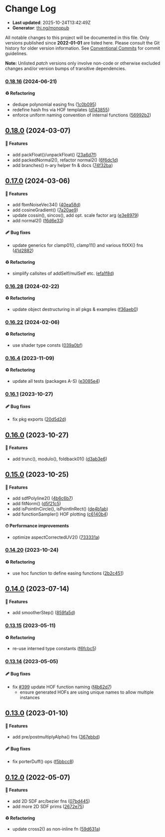 # Change Log

- **Last updated**: 2025-10-24T13:42:49Z
- **Generator**: [thi.ng/monopub](https://thi.ng/monopub)

All notable changes to this project will be documented in this file.
Only versions published since **2022-01-01** are listed here.
Please consult the Git history for older version information.
See [Conventional Commits](https://conventionalcommits.org/) for commit guidelines.

**Note:** Unlisted _patch_ versions only involve non-code or otherwise excluded changes
and/or version bumps of transitive dependencies.

### [0.18.16](https://github.com/thi-ng/umbrella/tree/@thi.ng/shader-ast-stdlib@0.18.16) (2024-06-21)

#### ♻️ Refactoring

- dedupe polynomial easing fns ([1c0b095](https://github.com/thi-ng/umbrella/commit/1c0b095))
- redefine hash fns via HOF templates ([d143855](https://github.com/thi-ng/umbrella/commit/d143855))
- enforce uniform naming convention of internal functions ([56992b2](https://github.com/thi-ng/umbrella/commit/56992b2))

## [0.18.0](https://github.com/thi-ng/umbrella/tree/@thi.ng/shader-ast-stdlib@0.18.0) (2024-03-07)

#### 🚀 Features

- add packFloat()/unpackFloat() ([23a6d7f](https://github.com/thi-ng/umbrella/commit/23a6d7f))
- add packedNormal2(), refactor normal2() ([6f6dc1d](https://github.com/thi-ng/umbrella/commit/6f6dc1d))
- add branches() n-ary helper fn & docs ([74f32ba](https://github.com/thi-ng/umbrella/commit/74f32ba))

## [0.17.0](https://github.com/thi-ng/umbrella/tree/@thi.ng/shader-ast-stdlib@0.17.0) (2024-03-06)

#### 🚀 Features

- add fbmNoiseVec34() ([40ea58d](https://github.com/thi-ng/umbrella/commit/40ea58d))
- add cosineGradient() ([7a20ae9](https://github.com/thi-ng/umbrella/commit/7a20ae9))
- update cossin(), sincos(), add opt. scale factor arg ([e3e8979](https://github.com/thi-ng/umbrella/commit/e3e8979))
- add normal2() ([f6d6e33](https://github.com/thi-ng/umbrella/commit/f6d6e33))

#### 🩹 Bug fixes

- update generics for clamp01(), clamp11() and various fitXX() fns ([41d2882](https://github.com/thi-ng/umbrella/commit/41d2882))

#### ♻️ Refactoring

- simplify callsites of addSelf/mulSelf etc. ([efa1f8d](https://github.com/thi-ng/umbrella/commit/efa1f8d))

### [0.16.28](https://github.com/thi-ng/umbrella/tree/@thi.ng/shader-ast-stdlib@0.16.28) (2024-02-22)

#### ♻️ Refactoring

- update object destructuring in all pkgs & examples ([f36aeb0](https://github.com/thi-ng/umbrella/commit/f36aeb0))

### [0.16.22](https://github.com/thi-ng/umbrella/tree/@thi.ng/shader-ast-stdlib@0.16.22) (2024-02-06)

#### ♻️ Refactoring

- use shader type consts ([039a0bf](https://github.com/thi-ng/umbrella/commit/039a0bf))

### [0.16.4](https://github.com/thi-ng/umbrella/tree/@thi.ng/shader-ast-stdlib@0.16.4) (2023-11-09)

#### ♻️ Refactoring

- update all tests (packages A-S) ([e3085e4](https://github.com/thi-ng/umbrella/commit/e3085e4))

### [0.16.1](https://github.com/thi-ng/umbrella/tree/@thi.ng/shader-ast-stdlib@0.16.1) (2023-10-27)

#### 🩹 Bug fixes

- fix pkg exports ([20d5d2d](https://github.com/thi-ng/umbrella/commit/20d5d2d))

## [0.16.0](https://github.com/thi-ng/umbrella/tree/@thi.ng/shader-ast-stdlib@0.16.0) (2023-10-27)

#### 🚀 Features

- add trunc(), modulo(), foldback01() ([d3ab3e6](https://github.com/thi-ng/umbrella/commit/d3ab3e6))

## [0.15.0](https://github.com/thi-ng/umbrella/tree/@thi.ng/shader-ast-stdlib@0.15.0) (2023-10-25)

#### 🚀 Features

- add sdfPolyline2() ([4b6c6b7](https://github.com/thi-ng/umbrella/commit/4b6c6b7))
- add fitNorm() ([d5f21c5](https://github.com/thi-ng/umbrella/commit/d5f21c5))
- add isPointInCircle(), isPointInRect() ([de4b1ab](https://github.com/thi-ng/umbrella/commit/de4b1ab))
- add functionSampler() HOF plotting ([c6140b4](https://github.com/thi-ng/umbrella/commit/c6140b4))

#### ⏱ Performance improvements

- optimize aspectCorrectedUV2() ([733331a](https://github.com/thi-ng/umbrella/commit/733331a))

### [0.14.20](https://github.com/thi-ng/umbrella/tree/@thi.ng/shader-ast-stdlib@0.14.20) (2023-10-24)

#### ♻️ Refactoring

- use hoc function to define easing functions ([2b2c451](https://github.com/thi-ng/umbrella/commit/2b2c451))

## [0.14.0](https://github.com/thi-ng/umbrella/tree/@thi.ng/shader-ast-stdlib@0.14.0) (2023-07-14)

#### 🚀 Features

- add smootherStep() ([859fa5d](https://github.com/thi-ng/umbrella/commit/859fa5d))

### [0.13.15](https://github.com/thi-ng/umbrella/tree/@thi.ng/shader-ast-stdlib@0.13.15) (2023-05-11)

#### ♻️ Refactoring

- re-use interned type constants ([f6fcbc5](https://github.com/thi-ng/umbrella/commit/f6fcbc5))

### [0.13.14](https://github.com/thi-ng/umbrella/tree/@thi.ng/shader-ast-stdlib@0.13.14) (2023-05-05)

#### 🩹 Bug fixes

- fix [#399](https://github.com/thi-ng/umbrella/issues/399) update HOF function naming ([f4b62d7](https://github.com/thi-ng/umbrella/commit/f4b62d7))
  - ensure generated HOFs are using unique names to allow multiple instances

## [0.13.0](https://github.com/thi-ng/umbrella/tree/@thi.ng/shader-ast-stdlib@0.13.0) (2023-01-10)

#### 🚀 Features

- add pre/postmultiplyAlpha() fns ([367ebbd](https://github.com/thi-ng/umbrella/commit/367ebbd))

#### 🩹 Bug fixes

- fix porterDuff() ops ([f5bbcc8](https://github.com/thi-ng/umbrella/commit/f5bbcc8))

## [0.12.0](https://github.com/thi-ng/umbrella/tree/@thi.ng/shader-ast-stdlib@0.12.0) (2022-05-07)

#### 🚀 Features

- add 2D SDF arc/bezier fns ([07bd445](https://github.com/thi-ng/umbrella/commit/07bd445))
- add more 2D SDF prims ([2672e75](https://github.com/thi-ng/umbrella/commit/2672e75))

#### ♻️ Refactoring

- update cross2() as non-inline fn ([59d631a](https://github.com/thi-ng/umbrella/commit/59d631a))
